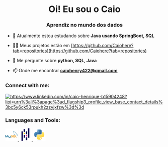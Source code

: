 <h1 align="center">Oi! Eu sou o Caio</h1>
<h3 align="center">Aprendiz no mundo dos dados</h3>

- 🌱 Atualmente estou estudando sobre **Java usando SpringBoot, SQL**

- 👨‍💻 Meus projetos estão em [https://github.com/Caiohere?tab=repositories](https://github.com/Caiohere?tab=repositories)

- 💬 Me pergunte sobre **python, SQL, Java**

- 📫 Onde me encontrar **caiohenry422@gmail.com**

<h3 align="left">Connect with me:</h3>
<p align="left">
<a href="https://linkedin.com/in/caio-henrique-b15904248" target="blank"><img align="center" src="https://raw.githubusercontent.com/rahuldkjain/github-profile-readme-generator/master/src/images/icons/Social/linked-in-alt.svg" alt="https://www.linkedin.com/in/caio-henrique-b15904248?lipi=urn%3ali%3apage%3ad_flagship3_profile_view_base_contact_details%3bc5y6ck53rpukh2zzyjxfzw%3d%3d" height="30" width="40" /></a>
</p>

<h3 align="left">Languages and Tools:</h3>
<p align="left"> <a href="https://www.mysql.com/" target="_blank" rel="noreferrer"> <img src="https://raw.githubusercontent.com/devicons/devicon/master/icons/mysql/mysql-original-wordmark.svg" alt="mysql" width="40" height="40"/> </a> <a href="https://pandas.pydata.org/" target="_blank" rel="noreferrer"> <img src="https://raw.githubusercontent.com/devicons/devicon/2ae2a900d2f041da66e950e4d48052658d850630/icons/pandas/pandas-original.svg" alt="pandas" width="40" height="40"/> </a> <a href="https://www.python.org" target="_blank" rel="noreferrer"> <img src="https://raw.githubusercontent.com/devicons/devicon/master/icons/python/python-original.svg" alt="python" width="40" height="40"/> </a> </p>






<!---
- 👋 Hi, I’m @Caiohere
- 👀 I’m interested in ...
- 🌱 I’m currently learning ...
- 💞️ I’m looking to collaborate on ...
- 📫 How to reach me ...


Caiohere/Caiohere is a ✨ special ✨ repository because its `README.md` (this file) appears on your GitHub profile.
You can click the Preview link to take a look at your changes.
--->
